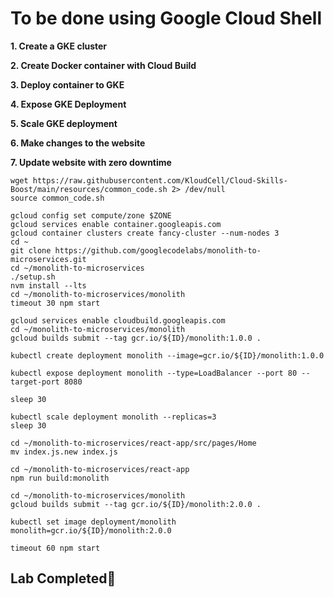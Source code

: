 # **To be done using Google Cloud Shell**

**1. Create a GKE cluster**

**2. Create Docker container with Cloud Build**

**3. Deploy container to GKE**

**4. Expose GKE Deployment**

**5. Scale GKE deployment**

**6. Make changes to the website**

**7. Update website with zero downtime**
```
wget https://raw.githubusercontent.com/KloudCell/Cloud-Skills-Boost/main/resources/common_code.sh 2> /dev/null
source common_code.sh

gcloud config set compute/zone $ZONE
gcloud services enable container.googleapis.com
gcloud container clusters create fancy-cluster --num-nodes 3
cd ~
git clone https://github.com/googlecodelabs/monolith-to-microservices.git
cd ~/monolith-to-microservices
./setup.sh
nvm install --lts
cd ~/monolith-to-microservices/monolith
timeout 30 npm start

gcloud services enable cloudbuild.googleapis.com
cd ~/monolith-to-microservices/monolith
gcloud builds submit --tag gcr.io/${ID}/monolith:1.0.0 .

kubectl create deployment monolith --image=gcr.io/${ID}/monolith:1.0.0

kubectl expose deployment monolith --type=LoadBalancer --port 80 --target-port 8080

sleep 30

kubectl scale deployment monolith --replicas=3
sleep 30

cd ~/monolith-to-microservices/react-app/src/pages/Home
mv index.js.new index.js

cd ~/monolith-to-microservices/react-app
npm run build:monolith

cd ~/monolith-to-microservices/monolith
gcloud builds submit --tag gcr.io/${ID}/monolith:2.0.0 .

kubectl set image deployment/monolith monolith=gcr.io/${ID}/monolith:2.0.0

timeout 60 npm start
```

## Lab Completed🎉